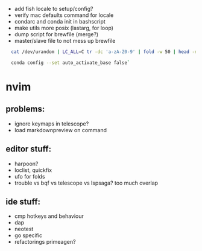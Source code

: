 - add fish locale to setup/config?
- verify mac defaults command for locale
- condarc and conda init in bashscript
- make utils more posix (lastarg, for loop)
- dump script for brewfile (merge?)
- master/slave file to not mess up brewfile
```bash
  cat /dev/urandom | LC_ALL=C tr -dc 'a-zA-Z0-9' | fold -w 50 | head -n 1

  conda config --set auto_activate_base false`
```

# nvim 

## problems:
- ignore <Plug> keymaps in telescope?
- load markdownpreview on command

## editor stuff:
- harpoon?
- loclist, quickfix
- ufo for folds
- trouble vs bqf vs telescope vs lspsaga? too much overlap

## ide stuff:
- cmp hotkeys and behaviour
- dap
- neotest
- go specific
- refactorings primeagen?
